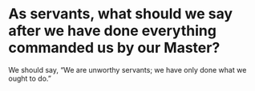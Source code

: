 # As servants, what should we say after we have done everything commanded us by our Master?

We should say, “We are unworthy servants; we have only done what we ought to do.”

